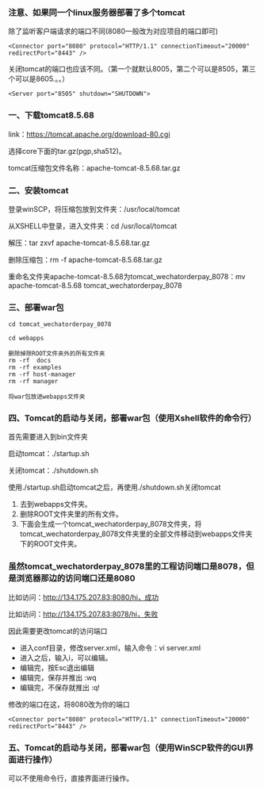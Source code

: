 
### 注意、如果同一个linux服务器部署了多个tomcat

除了监听客户端请求的端口不同(8080一般改为对应项目的端口即可)
```text
<Connector port="8080" protocol="HTTP/1.1" connectionTimeout="20000" redirectPort="8443" />
```
关闭tomcat的端口也应该不同。（第一个就默认8005，第二个可以是8505，第三个可以是8605.。。）
```text
<Server port="8505" shutdown="SHUTDOWN">
```

### 一、下载tomcat8.5.68

link：https://tomcat.apache.org/download-80.cgi

选择core下面的tar.gz(pgp,sha512)。

tomcat压缩包文件名称：apache-tomcat-8.5.68.tar.gz

### 二、安装tomcat

登录winSCP，将压缩包放到文件夹：/usr/local/tomcat

从XSHELL中登录，进入文件夹：cd /usr/local/tomcat

解压：tar zxvf apache-tomcat-8.5.68.tar.gz

删除压缩包：rm -f apache-tomcat-8.5.68.tar.gz

重命名文件夹apache-tomcat-8.5.68为tomcat_wechatorderpay_8078：mv  apache-tomcat-8.5.68  tomcat_wechatorderpay_8078

### 三、部署war包

```text
cd tomcat_wechatorderpay_8078

cd webapps

删除掉除ROOT文件夹外的所有文件夹
rm -rf  docs
rm -rf examples
rm -rf host-manager
rm -rf manager

将war包放进webapps文件夹

```

### 四、Tomcat的启动与关闭，部署war包（使用Xshell软件的命令行）

首先需要进入到bin文件夹

启动tomcat：./startup.sh

关闭tomcat：./shutdown.sh

使用./startup.sh启动tomcat之后，再使用./shutdown.sh关闭tomcat
1. 去到webapps文件夹。
2. 删除ROOT文件夹里的所有文件。
3. 下面会生成一个tomcat_wechatorderpay_8078文件夹，将tomcat_wechatorderpay_8078文件夹里的全部文件移动到webapps文件夹下的ROOT文件夹。

### 虽然tomcat_wechatorderpay_8078里的工程访问端口是8078，但是浏览器那边的访问端口还是8080

比如访问：http://134.175.207.83:8080/hi，成功

比如访问：http://134.175.207.83:8078/hi，失败

因此需要更改tomcat的访问端口
- 进入conf目录，修改server.xml，输入命令：vi server.xml
- 进入之后，输入i，可以编辑。
- 编辑完，按Esc退出编辑
- 编辑完，保存并推出    :wq
- 编辑完，不保存就推出  :q!

修改的端口在这，将8080改为你的端口
```text
<Connector port="8080" protocol="HTTP/1.1" connectionTimeout="20000" redirectPort="8443" />
```

### 五、Tomcat的启动与关闭，部署war包（使用WinSCP软件的GUI界面进行操作）

可以不使用命令行，直接界面进行操作。











